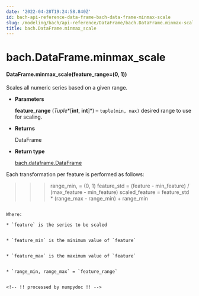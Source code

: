 ```yaml
---
date: '2022-04-28T19:24:58.840Z'
id: bach-api-reference-data-frame-bach-data-frame-minmax-scale
slug: /modeling/bach/api-reference/DataFrame/bach.DataFrame.minmax-scale/
title: bach.DataFrame.minmax_scale
---
```


# bach.DataFrame.minmax_scale


#### DataFrame.minmax_scale(feature_range=(0, 1))
Scales all numeric series based on a given range.


* **Parameters**

    **feature_range** (*Tuple**[**int**, **int**]*) – `tuple(min, max)` desired range to use for scaling.



* **Returns**

    DataFrame



* **Return type**

    [bach.dataframe.DataFrame](/docs/modeling/bach/api-reference/DataFrame/bach.DataFrame/#bach.DataFrame)


Each transformation per feature is performed as follows:

<!-- import pandas
data = {'index': ['a', 'b', 'c', 'd'], 'feature': [1, 2, 3, 4]}
pdf = pandas.DataFrame(data)

df = DataFrame.from_pandas(engine=engine, df=pdf, convert_objects=True)
df = df.set_index('index')
agg_df = df.agg(['min', 'max'], numeric_only=True)
agg_df = agg_df.merge(df, how='cross')

feature = df['feature']
min_feature = agg_df['feature_min']
max_feature = agg_df['feature_max'] -->
>>> range_min,  = (0, 1)
>>> feature_std = (feature - min_feature) / (max_feature - min_feature)
>>> scaled_feature = feature_std \* (range_max - range_min) + range_min
```

Where:

* `feature` is the series to be scaled


* `feature_min` is the minimum value of `feature`


* `feature_max` is the maximum value of `feature`


* `range_min, range_max` = `feature_range`


<!-- !! processed by numpydoc !! -->
